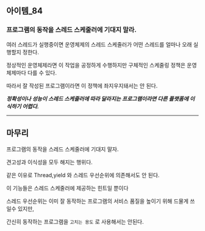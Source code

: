 ## 아이템_84
### 프로그램의 동작을 스레드 스케줄러에 기대지 말라.

여러 스레드가 실행중이면 운영체제의 스레드 스케줄러가 어떤 스레드를 얼마나 오래 실행할지 정한다.

정상적인 운영체제라면 이 작업을 공정하게 수행하지만 구체적인 스케줄링 정책은 운영체제마다 다를 수 있다.

따라서 잘 작성된 프로그램이라면 이 정책에 좌지우지돼서는 안 된다.

***정확성이나 성능이 스레드 스케줄러에 따라 달라지는 프로그램이라면 다른 플랫폼에 이식하기 어렵다.***



---

## 마무리

프로그램의 동작을 스레드 스케줄러에 기대지 말자.

견고성과 이식성을 모두 해지는 행위다. 

같은 이유로 Thread,yield 와 스레드 우선순위에 의존해서도 안 된다.

이 기능들은 스레드 스케줄러에 제공하는 힌트일 뿐이다

스레드 우선순위는 이미 잘 동작하는 프로그램의 서비스 품질을 높이기 위해 드물게 쓰일수 있지만, 

간신히 동작하는 프로그램을 `고치는 용도` 로 사용해서는 안된다. 